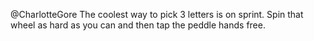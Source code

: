 @CharlotteGore The coolest way to pick 3 letters is on sprint. Spin that wheel as hard as you can and then tap the peddle hands free.